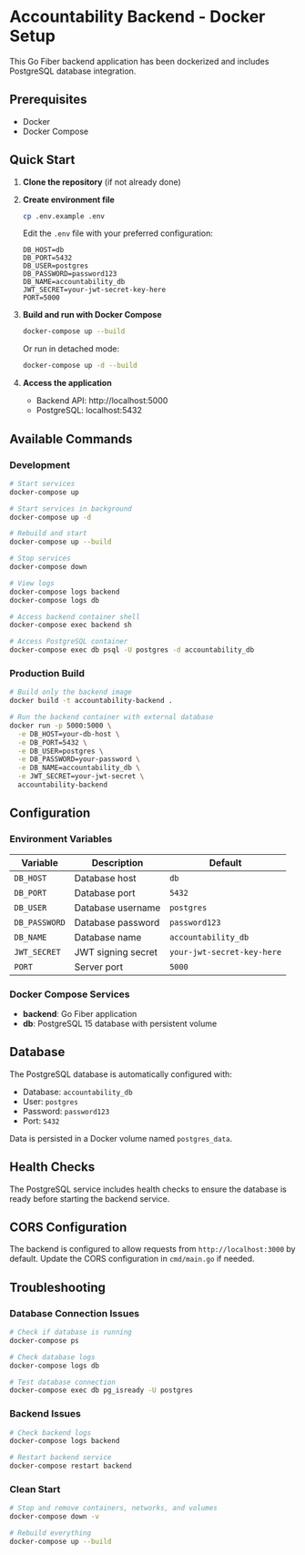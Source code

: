 # Accountability Backend - Docker Setup

This Go Fiber backend application has been dockerized and includes PostgreSQL database integration.

## Prerequisites

- Docker
- Docker Compose

## Quick Start

1. **Clone the repository** (if not already done)

2. **Create environment file**
   ```bash
   cp .env.example .env
   ```
   
   Edit the `.env` file with your preferred configuration:
   ```env
   DB_HOST=db
   DB_PORT=5432
   DB_USER=postgres
   DB_PASSWORD=password123
   DB_NAME=accountability_db
   JWT_SECRET=your-jwt-secret-key-here
   PORT=5000
   ```

3. **Build and run with Docker Compose**
   ```bash
   docker-compose up --build
   ```

   Or run in detached mode:
   ```bash
   docker-compose up -d --build
   ```

4. **Access the application**
   - Backend API: http://localhost:5000
   - PostgreSQL: localhost:5432

## Available Commands

### Development
```bash
# Start services
docker-compose up

# Start services in background
docker-compose up -d

# Rebuild and start
docker-compose up --build

# Stop services
docker-compose down

# View logs
docker-compose logs backend
docker-compose logs db

# Access backend container shell
docker-compose exec backend sh

# Access PostgreSQL container
docker-compose exec db psql -U postgres -d accountability_db
```

### Production Build
```bash
# Build only the backend image
docker build -t accountability-backend .

# Run the backend container with external database
docker run -p 5000:5000 \
  -e DB_HOST=your-db-host \
  -e DB_PORT=5432 \
  -e DB_USER=postgres \
  -e DB_PASSWORD=your-password \
  -e DB_NAME=accountability_db \
  -e JWT_SECRET=your-jwt-secret \
  accountability-backend
```

## Configuration

### Environment Variables

| Variable | Description | Default |
|----------|-------------|---------|
| `DB_HOST` | Database host | `db` |
| `DB_PORT` | Database port | `5432` |
| `DB_USER` | Database username | `postgres` |
| `DB_PASSWORD` | Database password | `password123` |
| `DB_NAME` | Database name | `accountability_db` |
| `JWT_SECRET` | JWT signing secret | `your-jwt-secret-key-here` |
| `PORT` | Server port | `5000` |

### Docker Compose Services

- **backend**: Go Fiber application
- **db**: PostgreSQL 15 database with persistent volume

## Database

The PostgreSQL database is automatically configured with:
- Database: `accountability_db`
- User: `postgres`
- Password: `password123`
- Port: `5432`

Data is persisted in a Docker volume named `postgres_data`.

## Health Checks

The PostgreSQL service includes health checks to ensure the database is ready before starting the backend service.

## CORS Configuration

The backend is configured to allow requests from `http://localhost:3000` by default. Update the CORS configuration in `cmd/main.go` if needed.

## Troubleshooting

### Database Connection Issues
```bash
# Check if database is running
docker-compose ps

# Check database logs
docker-compose logs db

# Test database connection
docker-compose exec db pg_isready -U postgres
```

### Backend Issues
```bash
# Check backend logs
docker-compose logs backend

# Restart backend service
docker-compose restart backend
```

### Clean Start
```bash
# Stop and remove containers, networks, and volumes
docker-compose down -v

# Rebuild everything
docker-compose up --build
```
